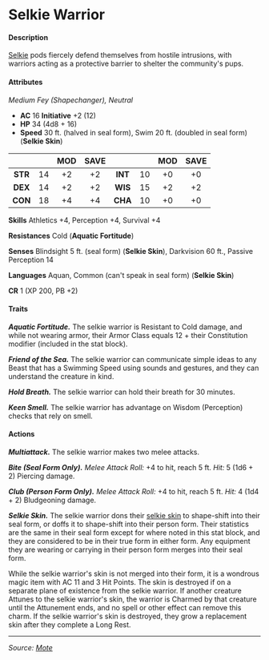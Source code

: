 # Selkie Warrior

#### Description

[Selkie](https://github.com/mpanighetti/dnd5e-mote/blob/main/ch-5-character-options/species/selkie.md) pods fiercely defend themselves from hostile intrusions, with warriors acting as a protective barrier to shelter the community's pups.

#### Attributes

_Medium Fey (Shapechanger), Neutral_

- **AC** 16 **Initiative** +2 (12)
- **HP** 34 (4d8 + 16)
- **Speed** 30 ft. (halved in seal form), Swim 20 ft. (doubled in seal form) (**Selkie Skin**)

|         |    | MOD | SAVE |         |    | MOD | SAVE |
|:-------:|:--:|:---:|:----:|:-------:|:--:|:---:|:----:|
| **STR** | 14 | +2  |  +2  | **INT** | 10 | +0  |  +0  |
| **DEX** | 14 | +2  |  +2  | **WIS** | 15 | +2  |  +2  |
| **CON** | 18 | +4  |  +4  | **CHA** | 10 | +0  |  +0  |

**Skills** Athletics +4, Perception +4, Survival +4

**Resistances** Cold (**Aquatic Fortitude**)

**Senses** Blindsight 5 ft. (seal form) (**Selkie Skin**), Darkvision 60 ft., Passive Perception 14

**Languages** Aquan, Common (can't speak in seal form) (**Selkie Skin**)

**CR** 1 (XP 200, PB +2)

#### Traits

_**Aquatic Fortitude.**_ The selkie warrior is Resistant to Cold damage, and while not wearing armor, their Armor Class equals 12 + their Constitution modifier (included in the stat block).

_**Friend of the Sea.**_ The selkie warrior can communicate simple ideas to any Beast that has a Swimming Speed using sounds and gestures, and they can understand the creature in kind.

_**Hold Breath.**_ The selkie warrior can hold their breath for 30 minutes.

_**Keen Smell.**_ The selkie warrior has advantage on Wisdom (Perception) checks that rely on smell.

#### Actions

_**Multiattack.**_ The selkie warrior makes two melee attacks.

_**Bite (Seal Form Only).**_ _Melee Attack Roll:_ +4 to hit, reach 5 ft. _Hit:_ 5 (1d6 + 2) Piercing damage.

_**Club (Person Form Only).**_ _Melee Attack Roll:_ +4 to hit, reach 5 ft. _Hit:_ 4 (1d4 + 2) Bludgeoning damage.

_**Selkie Skin.**_ The selkie warrior dons their [selkie skin](https://github.com/mpanighetti/dnd5e-magic-items/blob/main/wondrous-items/selkie-skin.md) to shape-shift into their seal form, or doffs it to shape-shift into their person form. Their statistics are the same in their seal form except for where noted in this stat block, and they are considered to be in their true form in either form. Any equipment they are wearing or carrying in their person form merges into their seal form.

While the selkie warrior's skin is not merged into their form, it is a wondrous magic item with AC 11 and 3 Hit Points. The skin is destroyed if on a separate plane of existence from the selkie warrior. If another creature Attunes to the selkie warrior's skin, the warrior is Charmed by that creature until the Attunement ends, and no spell or other effect can remove this charm. If the selkie warrior's skin is destroyed, they grow a replacement skin after they complete a Long Rest.

---

_Source: [Mote](https://github.com/mpanighetti/dnd5e-mote)_
